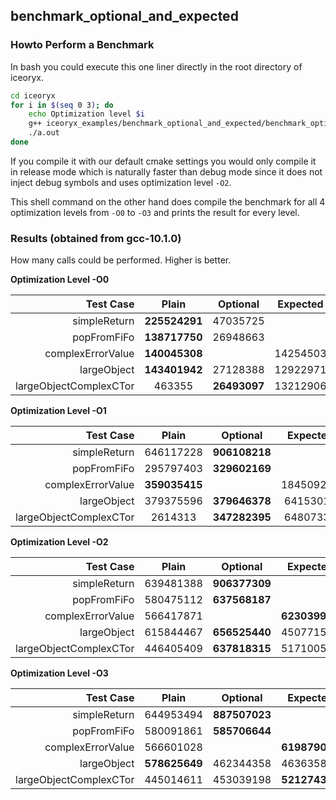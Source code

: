 ## benchmark_optional_and_expected

### Howto Perform a Benchmark
In bash you could execute this one liner directly in the root directory of iceoryx.
```sh
cd iceoryx
for i in $(seq 0 3); do
    echo Optimization level $i
    g++ iceoryx_examples/benchmark_optional_and_expected/benchmark_optional_and_expected.cpp iceoryx_hoofs/time/source/duration.cpp -Iiceoryx_hoofs/include -Iiceoryx_platform/linux/include -pthread -O$i
    ./a.out
done
```

If you compile it with our default cmake settings you would only compile it in
release mode which is naturally faster than debug mode since it does not inject debug symbols and uses optimization level `-O2`.

This shell command on the other hand does compile the benchmark for all 4 optimization
levels from `-O0` to `-O3` and prints the result for every level.

### Results (obtained from gcc-10.1.0)
How many calls could be performed. Higher is better.

**Optimization Level -O0**

| Test Case             | Plain       | Optional    | Expected    |
|----------------------:|:-----------:|:-----------:|:-----------:|
|simpleReturn           |**225524291**|47035725     |             |
|popFromFiFo            |**138717750**|26948663     |             |
|complexErrorValue      |**140045308**|             |14254503     |
|largeObject            |**143401942**|27128388     |12922971     |
|largeObjectComplexCTor |463355       |**26493097** |13212906     |

**Optimization Level -O1**

| Test Case             | Plain       | Optional    | Expected    |
|----------------------:|:-----------:|:-----------:|:-----------:|
|simpleReturn           |646117228    |**906108218**|             |
|popFromFiFo            |295797403    |**329602169**|             |
|complexErrorValue      |**359035415**|             |184509271    |
|largeObject            |379375596    |**379646378**|64153014     |
|largeObjectComplexCTor |2614313      |**347282395**|64807330     |

**Optimization Level -O2**

| Test Case             | Plain       | Optional    | Expected    |
|----------------------:|:-----------:|:-----------:|:-----------:|
|simpleReturn           |639481388    |**906377309**|             |
|popFromFiFo            |580475112    |**637568187**|             |
|complexErrorValue      |566417871    |             |**623039921**|
|largeObject            |615844467    |**656525440**|450771530    |
|largeObjectComplexCTor |446405409    |**637818315**|517100558    |

**Optimization Level -O3**

| Test Case             | Plain       | Optional    | Expected    |
|----------------------:|:-----------:|:-----------:|:-----------:|
|simpleReturn           |644953494    |**887507023**|             |
|popFromFiFo            |580091861    |**585706644**|             |
|complexErrorValue      |566601028    |             |**619879032**|
|largeObject            |**578625649**|462344358    |463635845    |
|largeObjectComplexCTor |445014611    |453039198    |**521274398**|
